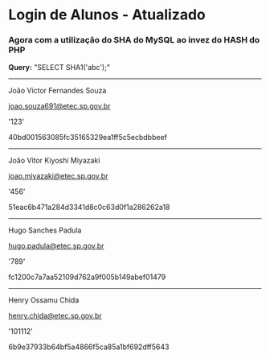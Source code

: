 # Login de Alunos - Atualizado

### Agora com a utilização do SHA do MySQL ao invez do HASH do PHP

**Query:** "SELECT SHA1('abc');"

<hr>

João Victor Fernandes Souza

joao.souza691@etec.sp.gov.br

'123'

40bd001563085fc35165329ea1ff5c5ecbdbbeef

<hr>

João Vitor Kiyoshi Miyazaki

joao.miyazaki@etec.sp.gov.br

'456'

51eac6b471a284d3341d8c0c63d0f1a286262a18

<hr>

Hugo Sanches Padula

hugo.padula@etec.sp.gov.br

'789'

fc1200c7a7aa52109d762a9f005b149abef01479

<hr>

Henry Ossamu Chida

henry.chida@etec.sp.gov.br

'101112'

6b9e37933b64bf5a4866f5ca85a1bf692dff5643